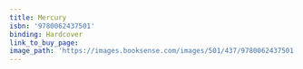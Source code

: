 ```yaml
---
title: Mercury
isbn: '9780062437501'
binding: Hardcover
link_to_buy_page:
image_path: 'https://images.booksense.com/images/501/437/9780062437501.jpg'
---
```



